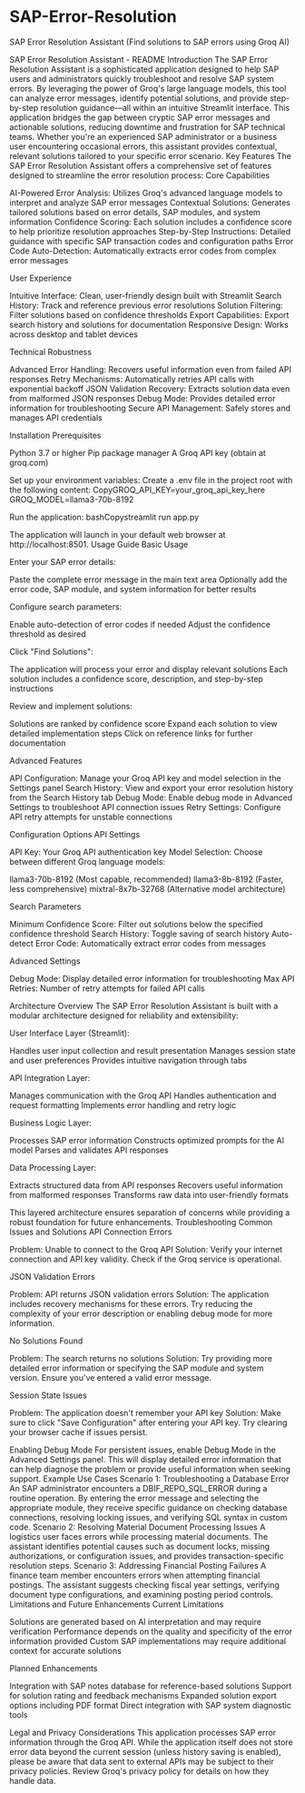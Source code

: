 # SAP-Error-Resolution
SAP Error Resolution Assistant (Find solutions to SAP errors using Groq AI)

SAP Error Resolution Assistant - README
Introduction
The SAP Error Resolution Assistant is a sophisticated application designed to help SAP users and administrators quickly troubleshoot and resolve SAP system errors. By leveraging the power of Groq's large language models, this tool can analyze error messages, identify potential solutions, and provide step-by-step resolution guidance—all within an intuitive Streamlit interface.
This application bridges the gap between cryptic SAP error messages and actionable solutions, reducing downtime and frustration for SAP technical teams. Whether you're an experienced SAP administrator or a business user encountering occasional errors, this assistant provides contextual, relevant solutions tailored to your specific error scenario.
Key Features
The SAP Error Resolution Assistant offers a comprehensive set of features designed to streamline the error resolution process:
Core Capabilities

AI-Powered Error Analysis: Utilizes Groq's advanced language models to interpret and analyze SAP error messages
Contextual Solutions: Generates tailored solutions based on error details, SAP modules, and system information
Confidence Scoring: Each solution includes a confidence score to help prioritize resolution approaches
Step-by-Step Instructions: Detailed guidance with specific SAP transaction codes and configuration paths
Error Code Auto-Detection: Automatically extracts error codes from complex error messages

User Experience

Intuitive Interface: Clean, user-friendly design built with Streamlit
Search History: Track and reference previous error resolutions
Solution Filtering: Filter solutions based on confidence thresholds
Export Capabilities: Export search history and solutions for documentation
Responsive Design: Works across desktop and tablet devices

Technical Robustness

Advanced Error Handling: Recovers useful information even from failed API responses
Retry Mechanisms: Automatically retries API calls with exponential backoff
JSON Validation Recovery: Extracts solution data even from malformed JSON responses
Debug Mode: Provides detailed error information for troubleshooting
Secure API Management: Safely stores and manages API credentials

Installation
Prerequisites

Python 3.7 or higher
Pip package manager
A Groq API key (obtain at groq.com)


Set up your environment variables:
Create a .env file in the project root with the following content:
CopyGROQ_API_KEY=your_groq_api_key_here
GROQ_MODEL=llama3-70b-8192

Run the application:
bashCopystreamlit run app.py


The application will launch in your default web browser at http://localhost:8501.
Usage Guide
Basic Usage

Enter your SAP error details:

Paste the complete error message in the main text area
Optionally add the error code, SAP module, and system information for better results


Configure search parameters:

Enable auto-detection of error codes if needed
Adjust the confidence threshold as desired


Click "Find Solutions":

The application will process your error and display relevant solutions
Each solution includes a confidence score, description, and step-by-step instructions


Review and implement solutions:

Solutions are ranked by confidence score
Expand each solution to view detailed implementation steps
Click on reference links for further documentation



Advanced Features

API Configuration: Manage your Groq API key and model selection in the Settings panel
Search History: View and export your error resolution history from the Search History tab
Debug Mode: Enable debug mode in Advanced Settings to troubleshoot API connection issues
Retry Settings: Configure API retry attempts for unstable connections

Configuration Options
API Settings

API Key: Your Groq API authentication key
Model Selection: Choose between different Groq language models:

llama3-70b-8192 (Most capable, recommended)
llama3-8b-8192 (Faster, less comprehensive)
mixtral-8x7b-32768 (Alternative model architecture)



Search Parameters

Minimum Confidence Score: Filter out solutions below the specified confidence threshold
Search History: Toggle saving of search history
Auto-detect Error Code: Automatically extract error codes from messages

Advanced Settings

Debug Mode: Display detailed error information for troubleshooting
Max API Retries: Number of retry attempts for failed API calls

Architecture Overview
The SAP Error Resolution Assistant is built with a modular architecture designed for reliability and extensibility:

User Interface Layer (Streamlit):

Handles user input collection and result presentation
Manages session state and user preferences
Provides intuitive navigation through tabs


API Integration Layer:

Manages communication with the Groq API
Handles authentication and request formatting
Implements error handling and retry logic


Business Logic Layer:

Processes SAP error information
Constructs optimized prompts for the AI model
Parses and validates API responses


Data Processing Layer:

Extracts structured data from API responses
Recovers useful information from malformed responses
Transforms raw data into user-friendly formats



This layered architecture ensures separation of concerns while providing a robust foundation for future enhancements.
Troubleshooting
Common Issues and Solutions
API Connection Errors

Problem: Unable to connect to the Groq API
Solution: Verify your internet connection and API key validity. Check if the Groq service is operational.

JSON Validation Errors

Problem: API returns JSON validation errors
Solution: The application includes recovery mechanisms for these errors. Try reducing the complexity of your error description or enabling debug mode for more information.

No Solutions Found

Problem: The search returns no solutions
Solution: Try providing more detailed error information or specifying the SAP module and system version. Ensure you've entered a valid error message.

Session State Issues

Problem: The application doesn't remember your API key
Solution: Make sure to click "Save Configuration" after entering your API key. Try clearing your browser cache if issues persist.

Enabling Debug Mode
For persistent issues, enable Debug Mode in the Advanced Settings panel. This will display detailed error information that can help diagnose the problem or provide useful information when seeking support.
Example Use Cases
Scenario 1: Troubleshooting a Database Error
An SAP administrator encounters a DBIF_REPO_SQL_ERROR during a routine operation. By entering the error message and selecting the appropriate module, they receive specific guidance on checking database connections, resolving locking issues, and verifying SQL syntax in custom code.
Scenario 2: Resolving Material Document Processing Issues
A logistics user faces errors while processing material documents. The assistant identifies potential causes such as document locks, missing authorizations, or configuration issues, and provides transaction-specific resolution steps.
Scenario 3: Addressing Financial Posting Failures
A finance team member encounters errors when attempting financial postings. The assistant suggests checking fiscal year settings, verifying document type configurations, and examining posting period controls.
Limitations and Future Enhancements
Current Limitations

Solutions are generated based on AI interpretation and may require verification
Performance depends on the quality and specificity of the error information provided
Custom SAP implementations may require additional context for accurate solutions

Planned Enhancements

Integration with SAP notes database for reference-based solutions
Support for solution rating and feedback mechanisms
Expanded solution export options including PDF format
Direct integration with SAP system diagnostic tools

Legal and Privacy Considerations
This application processes SAP error information through the Groq API. While the application itself does not store error data beyond the current session (unless history saving is enabled), please be aware that data sent to external APIs may be subject to their privacy policies. Review Groq's privacy policy for details on how they handle data.
